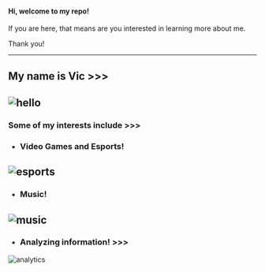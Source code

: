 #### Hi, welcome to my repo! 
If you are here, that means are you interested in learning more about me. 

Thank you! 

---------

## My name is Vic >>> 
![hello](https://github.com/vic-voskovsky/Portfolio/blob/master/images/hello_vic.jpg)
---------

### Some of my interests include >>>

- ### Video Games and Esports! 
![esports](https://github.com/vic-voskovsky/Portfolio/blob/master/images/esports.jpg)
---------
- ### Music!
![music](https://github.com/vic-voskovsky/Portfolio/blob/master/images/music.jpg)
---------
- ### Analyzing information! >>>
![analytics](https://github.com/vic-voskovsky/Portfolio/blob/master/images/analytics.jpg)
